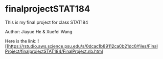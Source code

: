 # finalprojectSTAT184
This is my final project for class STAT184

Author: Jiayue He & Xuefei Wang

Here is the link:
![]https://rstudio.aws.science.psu.edu/s/0dcac1b89112ca0b21dc0/files/FinalProject/finalprojectSTAT184/FinalProject.nb.html  

